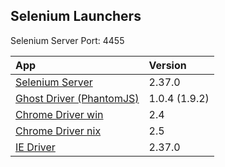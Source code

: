 Selenium Launchers
---
Selenium Server Port: 4455

| App | Version |
|:-----------|:-------------|
| [Selenium Server](https://code.google.com/p/selenium/downloads/list) | 2.37.0
| [Ghost Driver (PhantomJS)](https://code.google.com/p/phantomjs/downloads/list) | 1.0.4 (1.9.2)
| [Chrome Driver win](http://chromedriver.storage.googleapis.com/index.html) | 2.4
| [Chrome Driver nix](http://chromedriver.storage.googleapis.com/index.html) | 2.5
| [IE Driver](https://code.google.com/p/selenium/downloads/list) | 2.37.0
